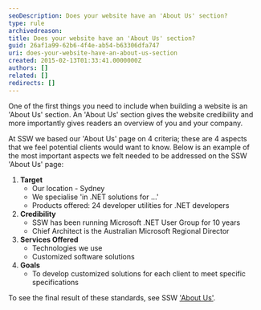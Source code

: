 ```yaml
---
seoDescription: Does your website have an 'About Us' section?
type: rule
archivedreason:
title: Does your website have an 'About Us' section?
guid: 26af1a99-62b6-4f4e-ab54-b63306dfa747
uri: does-your-website-have-an-about-us-section
created: 2015-02-13T01:33:41.0000000Z
authors: []
related: []
redirects: []
---
```


One of the first things you need to include when building a website is an 'About Us' section. An 'About Us' section gives the website credibility and more importantly gives readers an overview of you and your company.

At SSW we based our 'About Us' page on 4 criteria; these are 4 aspects that we feel potential clients would want to know. Below is an example of the most important aspects we felt needed to be addressed on the SSW 'About Us' page:

<!--endintro-->

1. **Target**
   - Our location - Sydney
   - We specialise 'in .NET solutions for ...'
   - Products offered: 24 developer utilities for .NET developers
2. **Credibility**
   - SSW has been running Microsoft .NET User Group for 10 years
   - Chief Architect is the Australian Microsoft Regional Director
3. **Services Offered**
   - Technologies we use
   - Customized software solutions
4. **Goals**
   - To develop customized solutions for each client to meet specific specifications

To see the final result of these standards, see SSW ['About Us'](http://www.ssw.com.au/ssw/Company/AboutUs.aspx).
